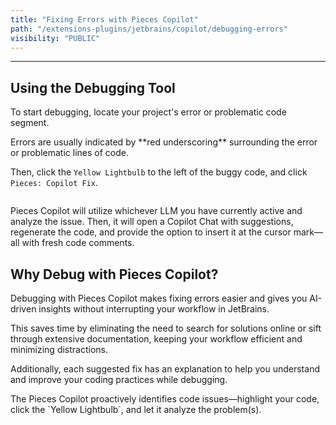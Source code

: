 ```yaml
---
title: "Fixing Errors with Pieces Copilot"
path: "/extensions-plugins/jetbrains/copilot/debugging-errors"
visibility: "PUBLIC"
---
```

***

## Using the Debugging Tool

To start debugging, locate your project's error or problematic code segment.

<Callout type="tip">
  Errors are usually indicated by **red underscoring** surrounding the error or problematic lines of code.
</Callout>

Then, click the `Yellow Lightbulb` to the left of the buggy code, and click `Pieces: Copilot Fix`.

<Image src="https://storage.googleapis.com/hashnode_product_documentation_assets/jetbrains_plugin_assets/jetbrains_plugin_assets/pieces_copilot/debugging_errors/lightbulb_fix.png" alt="" align="center" fullwidth="true" />

Pieces Copilot will utilize whichever LLM you have currently active and analyze the issue. Then, it will open a Copilot Chat with suggestions, regenerate the code, and provide the option to insert it at the cursor mark—all with fresh code comments.

## Why Debug with Pieces Copilot?

Debugging with Pieces Copilot makes fixing errors easier and gives you AI-driven insights without interrupting your workflow in JetBrains.

This saves time by eliminating the need to search for solutions online or sift through extensive documentation, keeping your workflow efficient and minimizing distractions.

Additionally, each suggested fix has an explanation to help you understand and improve your coding practices while debugging.

<Callout type="tip">
  The Pieces Copilot proactively identifies code issues—highlight your code, click the `Yellow Lightbulb`, and let it analyze the problem(s).
</Callout>
